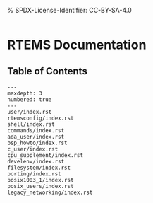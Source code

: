 % SPDX-License-Identifier: CC-BY-SA-4.0

```{highlight} c
```

# RTEMS Documentation

## Table of Contents

```{toctree}
---
maxdepth: 3
numbered: true
---
user/index.rst
rtemsconfig/index.rst
shell/index.rst
commands/index.rst
ada_user/index.rst
bsp_howto/index.rst
c_user/index.rst
cpu_supplement/index.rst
develenv/index.rst
filesystem/index.rst
porting/index.rst
posix1003_1/index.rst
posix_users/index.rst
legacy_networking/index.rst
```
